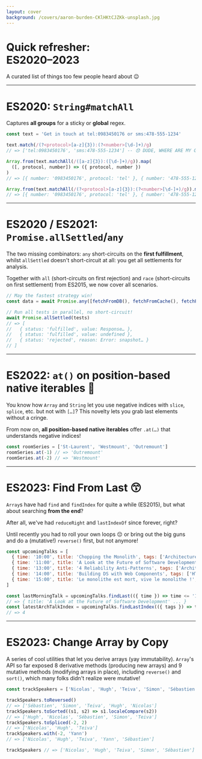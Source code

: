 ```yaml
---
layout: cover
background: /covers/aaron-burden-CKlHKtCJZKk-unsplash.jpg
---
```


# Quick refresher:<br/>ES2020–2023

A curated list of things too few people heard about 😉

---

# ES2020: `String#matchAll`

Captures **all groups** for a sticky or **global** regex.

```js
const text = 'Get in touch at tel:0983450176 or sms:478-555-1234'

text.match(/(?<protocol>[a-z]{3}):(?<number>[\d-]+)/g)
// => ['tel:0983450176', 'sms:478-555-1234'] -- 😞 DUDE, WHERE ARE MY GROUPS?!
```

```js
Array.from(text.matchAll(/([a-z]{3}):([\d-]+)/g)).map(
  ([, protocol, number]) => ({ protocol, number })
)
// => [{ number: '0983450176', protocol: 'tel' }, { number: '478-555-1234', protocol: 'sms' }]

Array.from(text.matchAll(/(?<protocol>[a-z]{3}):(?<number>[\d-]+)/g)).map((mr) => mr.groups)
// => [{ number: '0983450176', protocol: 'tel' }, { number: '478-555-1234', protocol: 'sms' }]
```

---

# ES2020 / ES2021: `Promise.allSettled`/`any`

The two missing combinators: `any` short-circuits on the **first fulfillment**, whilst `allSettled` doesn't short-circuit at all: you get all settlements for analysis.

Together with `all` (short-circuits on first rejection) and `race` (short-circuits on first settlement) from ES2015, we now cover all scenarios.

```js
// May the fastest strategy win!
const data = await Promise.any([fetchFromDB(), fetchFromCache(), fetchFromHighSpeedLAN()])

// Run all tests in parallel, no short-circuit!
await Promise.allSettled(tests)
// => [
//   { status: 'fulfilled', value: Response… },
//   { status: 'fulfilled', value: undefined },
//   { status: 'rejected', reason: Error: snapshot… }
// ]
```

---

# ES2022: `at()` on position-based native iterables 🤩

You know how `Array` and `String` let you use negative indices with `slice`, `splice`, etc. but not with `[…]`? This novelty lets you grab last elements without a cringe.

From now on, **all position-based native iterables** offer `.at(…)` that understands negative indices!

```js
const roomSeries = ['St-Laurent', 'Westmount', 'Outremount']
roomSeries.at(-1) // => 'Outremount'
roomSeries.at(-2) // => 'Westmount'
```

---

# ES2023: Find From Last 😙

`Array`s have had `find` and `findIndex` for quite a while (ES2015), but what about searching **from the end**?

After all, we've had `reduceRight` and `lastIndexOf` since forever, right?

Until recently you had to roll your own loops 😔 or bring out the big guns and do a (mutative!) `reverse()` first, but not anymore!

```js
const upcomingTalks = [
  { time: '10:00', title: 'Chopping the Monolith', tags: ['Architecture'] },
  { time: '11:00', title: 'A Look at the Future of Software Development', tags: ['Architecture', 'AI'] },
  { time: '13:00', title: '4 Reliability Anti-Patterns', tags: ['Architecture'] },
  { time: '14:00', title: 'Building DS with Web Components', tags: ['HTML', 'CSS', 'JS'] },
  { time: '15:00', title: 'Le monolithe est mort, vive le monolithe !', tags: ['Architecture', 'PHP'] },
]

const lastMorningTalk = upcomingTalks.findLast(({ time }) => time <= '12:00')
// => { title: 'A Look at the Future of Software Development' ... }
const latestArchTalkIndex = upcomingTalks.findLastIndex(({ tags }) => tags.includes('Architecture'))
// => 4
```

---

# ES2023: Change Array by Copy

A series of cool utilities that let you derive arrays (yay immutability). `Array`'s API so far exposed 8 derivative methods (producing new arrays) and 9 mutative methods (modifying arrays in place), including `reverse()` and `sort()`, which many folks didn't realize were mutative!

```js
const trackSpeakers = ['Nicolas', 'Hugh', 'Teiva', 'Simon', 'Sébastien']

trackSpeakers.toReversed()
// => ['Sébastien', 'Simon', 'Teiva', 'Hugh', 'Nicolas']
trackSpeakers.toSorted((s1, s2) => s1.localeCompare(s2))
// => ['Hugh', 'Nicolas', 'Sébastien', 'Simon', 'Teiva']
trackSpeakers.toSpliced(-2, 2)
// => ['Nicolas', 'Hugh', 'Teiva']
trackSpeakers.with(-2, 'Yann')
// => ['Nicolas', 'Hugh', 'Teiva', 'Yann', 'Sébastien']

trackSpeakers // => ['Nicolas', 'Hugh', 'Teiva', 'Simon', 'Sébastien']
```
